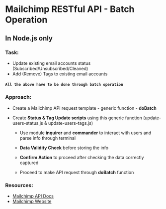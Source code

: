 # Mailchimp RESTful API - Batch Operation
## In Node.js only

### Task:
* Update existing email accounts status (Subscribed/Unsubscribed/Cleaned)
* Add (Remove) Tags to existing email accounts
#### `All the above have to be done through batch operation`

### Approach:
* Create a Mailchimp API request template - generic function - **doBatch**
* Create **Status & Tag Update scripts** using this generic function (update-users-status.js & update-users-tags.js)

  * Use module **inquirer** and **commander** to interact with users and parse info through terminal
  
  * **Data Validity Check** before storing the info
  
  * **Confirm Action** to proceed after checking the data correctly captured
  
  * Proceed to make API request through **doBatch** function


### Resources:  
* [Mailchimp API Docs](https://developer.mailchimp.com/documentation/mailchimp/reference/overview/)
* [Mailchimp Website](http://mailchimp.com/)

